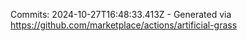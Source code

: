 Commits: 2024-10-27T16:48:33.413Z - Generated via https://github.com/marketplace/actions/artificial-grass
<br>
